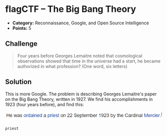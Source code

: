 # flagCTF – The Big Bang Theory

* **Category:** Reconnaissance, Google, and Open Source Intelligence
* **Points:** 5

## Challenge

> Four years before Georges Lemaitre noted that cosmological observations showed that time in the universe had a start, he became authorized in what profession? (One word, six letters)

## Solution

This is more Google. The problem is describing Georges Lemaitre's paper on the Big Bang Theory, written in 1927. We find his accomplishments in 1923 (four years before), and find this:

![Wikipedia Result](./wikipediaResult.png?raw=true "Wikipedia results")

```
priest
```